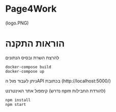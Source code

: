 # Page4Work

(logo.PNG)


# הוראות התקנה
להרצת השרת ובסיס הנתונים
```
docker-compose build
docker-compose up
```
ניתן לעבוד מול הAPI בכתובת (http://localhost:5000/)

קימפול אתר האינטרנט (נדרש npm להורדת החבילות)
```
npm install
npm start
```

